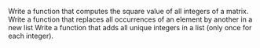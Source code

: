 Write a function that computes the square value of all integers of a matrix.
Write a function that replaces all occurrences of an element by another in a new list
Write a function that adds all unique integers in a list (only once for each integer).
